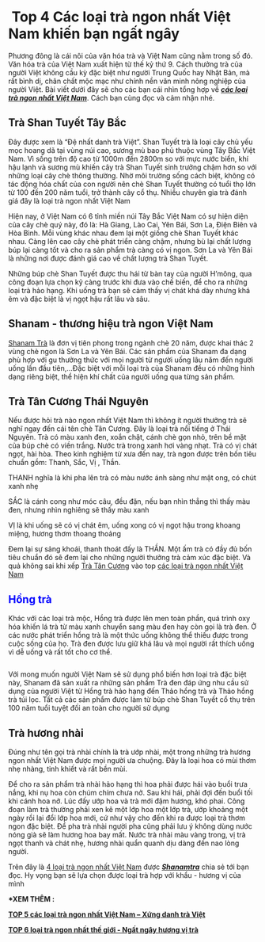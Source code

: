 <h1>&nbsp;Top 4 Các loại trà ngon nhất Việt Nam khiến bạn ngất ngây</h1>

<div class="reblog-content">
<p>Phương đông là cái nôi của văn hóa trà và Việt Nam cũng nằm trong số đó. Văn hóa trà của Việt Nam xuất hiện từ thế kỷ thứ 9. Cách thưởng trà của người Việt không cầu kỳ đặc biệt như người Trung Quốc hay Nhật Bản, mà rất bình dị, chân chất mộc mạc như chính nền văn minh nông nghiệp của người Việt. Bài viết dưới đây sẽ cho các bạn cái nhìn tổng hợp về <a href="https://github.com/shanamtra/tra-ngon-nhat-viet-nam.html/"><em><strong>các loại trà ngon nhất Việt Nam</strong></em></a>. Cách bạn cùng đọc và cảm nhận nhé.</p>

<h2>Trà Shan Tuyết Tây Bắc</h2>

<p>Đây được xem là &ldquo;Đệ nhất danh trà Việt&rdquo;. Shan Tuyết trà là loại cây chủ yếu mọc hoang dã tại vùng núi cao, sương mù bao phủ thuộc vùng Tây Bắc Việt Nam. Vì sống trên độ cao từ 1000m đến 2800m so với mực nước biển, khí hậu lạnh và sương mù khiến cây trà Shan Tuyết sinh trưởng chậm hơn so với những loại cây chè thông thường. Nhờ môi trường sống cách biệt, không có tác động hóa chất của con người nên chè Shan Tuyết thường có tuổi thọ lớn từ 100 đến 200 năm tuổi, trở thành cây cổ thụ. Nhiều chuyên gia trà đánh giá đây là loại trà ngon nhất Việt Nam</p>

<p>Hiện nay, ở Việt Nam có 6 tỉnh miền núi Tây Bắc Việt Nam có sự hiện diện của cây chè quý này, đó là: Hà Giang, Lào Cai, Yên Bái, Sơn La, Điện Biên và Hòa Bình. Mỗi vùng khác nhau đem lại một giống chè Shan Tuyết khác nhau. Càng lên cao cây chè phát triển càng chậm, nhưng bù lại chất lượng búp lại càng tốt và cho ra sản phẩm trà càng có vị ngon. Sơn La và Yên Bái là những nơi được đánh giá cao về chất lượng trà Shan Tuyết.</p>

<p>Những búp chè Shan Tuyết được thu hái từ bàn tay của người H&rsquo;mông, qua công đoạn lựa chọn kỹ càng trước khi đưa vào chế biến, để cho ra những loại trà hảo hạng. Khi uống trà bạn sẽ cảm thấy vị chát khá dày nhưng khá êm và đặc biệt là vị ngọt hậu rất lâu và sâu.</p>

<h2>Shanam - thương hiệu trà ngon Việt Nam</h2>

<p><a href="https://t.umblr.com/redirect?z=https%3A%2F%2Fshanam.com.vn&amp;t=N2M1ZTFjOGFiNjFiOWE0ZGEyODkyYWMyOTA4NWFkY2E5ZWUxYzExNyx6UldiZUc2dQ%3D%3D&amp;p=&amp;m=0">Shanam Trà</a> là đơn vị tiên phong trong ngành chè 20 năm, được khai thác 2 vùng chè ngon là Sơn La và Yên Bái. Các sản phẩm của Shanam đa dạng phù hợp với gu thưởng thức với mọi người từ người uống lâu năm đến người uống lần đầu tiên,&hellip;Đặc biệt với mỗi loại trà của Shanam đều có những hình dạng riêng biệt, thể hiện khí chất của người uống qua từng sản phẩm.</p>

<h2>Trà Tân Cương Thái Nguyên</h2>

<p>Nếu được hỏi trà nào ngon nhất Việt Nam thì không ít người thưởng trà sẽ nghĩ ngay đến cái tên chè Tân Cương. Đây là loại trà nổi tiếng ở Thái Nguyên. Trà có màu xanh đen, xoắn chặt, cánh chè gọn nhỏ, trên bề mặt của búp chè có viền trắng. Nước trà trong xanh hơi vàng nhạt. Trà có vị chát ngọt, hài hòa. Theo kinh nghiệm từ xưa đến nay, trà ngon được trên bốn tiêu chuẩn gồm: Thanh, Sắc, Vị , Thần.</p>

<p>THANH nghĩa là khi pha lên trà có màu nước ánh sàng như mật ong, có chút xanh nhẹ</p>

<p>SẮC là cánh cong như móc câu, đều đặn, nếu bạn nhìn thẳng thì thấy màu đen, nhưng nhìn nghiêng sẽ thấy màu xanh</p>

<p>VỊ là khi uống sẽ có vị chát êm, uống xong có vị ngọt hậu trong khoang miệng, hương thơm thoang thoảng</p>

<p>Đem lại sự sảng khoái, thanh thoát đấy là THẦN. Một ấm trà có đầy đủ bốn tiêu chuẩn đó sẽ đem lại cho những người thưởng trà cảm xúc đặc biệt. Và quả không sai khi xếp <a href="https://t.umblr.com/redirect?z=https%3A%2F%2Fvi.wikipedia.org%2Fwiki%2FTr%25C3%25A0_T%25C3%25A2n_C%25C6%25B0%25C6%25A1ng&amp;t=MzYwNWE2NzVhYzNjNTFiNjFkMzYzMzA2OTg2NDRmMTlkMjU3OTNlMix6UldiZUc2dQ%3D%3D&amp;p=&amp;m=0">Trà Tân Cương</a> vào top <a href="https://t.umblr.com/redirect?z=https%3A%2F%2Flinkhay.com%2Flink%2F2264466%2Fcung-tim-hieu-cac-loai-tra-ngon-cua-viet-nam-thuong-thuc-mua-trung-thu-nao-lien-he-0866614468-https-www-facebook-com-trauongcaocap-de-mua-tra-ngon-nhe-cac-ban&amp;t=ZTIwOGUxODg1ZmM3MTM0NDY3NDQyOWNlODgyMzYxZDM3NWI2NjA1Yix6UldiZUc2dQ%3D%3D&amp;p=&amp;m=0">các loại trà ngon nhất Việt Nam </a></p>

<h2><span style="color:rgb(0, 0, 255)">Hồng trà</span></h2>

<p>Khác với các loại trà mộc, Hồng trà được lên men toàn phần, quá trình oxy hóa khiến lá trà từ màu xanh chuyển sang màu đen hay còn gọi là trà đen. Ở các nước phát triển hồng trà là một thức uống không thể thiếu được trong cuộc sống của họ. Trà đen được lưu giữ khá lâu và mọi người rất thích uống vì dễ uống và rất tốt cho cơ thể.</p>

<p><img alt="" class="aligncenter size-full wp-image-209" src="https://shanam.com.vn/wp-content/uploads/2018/08/hong-tra.jpg" style="border:0px; box-sizing:border-box; display:block; height:auto; margin:0px auto; max-width:100%; outline:none !important; vertical-align:middle; width:auto" /></p>

<p>Với mong muốn người Việt Nam sẽ sử dụng phổ biến hơn loại trà đặc biệt này, Shanam đã sản xuất ra những sản phẩm Trà đen đáp ứng nhu cầu sử dụng của người Việt từ Hồng trà hảo hạng đến Thảo hồng trà và Thảo hồng trà túi lọc. Tất cả các sản phẩm được làm từ búp chè Shan Tuyết cổ thụ trên 100 năm tuổi tuyệt đối an toàn cho người sử dụng</p>

<h2>Trà hương nhài</h2>

<p>Đúng như tên gọi trà nhài chính là trà ướp nhài, một trong những trà hương ngon nhất Việt Nam được mọi người ưa chuộng. Đây là loại hoa có mùi thơm nhẹ nhàng, tinh khiết và rất bền mùi.</p>

<p>Để cho ra sản phẩm trà nhài hảo hạng thì hoa phải được hái vào buổi trưa nắng, khi nụ hoa còn chúm chím chưa nở. Sau khi hái, phải đợi đến buổi tối khi cánh hoa nở. Lúc đấy ướp hoa và trà mới đậm hương, khó phai. Công đoạn làm trà thường phải xen kẽ một lớp hoa một lớp trà, ướp khoảng một ngày rồi lại đổi lớp hoa mới, cứ như vậy cho đến khi ra được loại trà thơm ngon đặc biệt. Để pha trà nhài người pha cũng phải lưu ý không dùng nước nóng già sẽ làm hương hoa bay mất. Nước trà nhài màu vàng trong, vị trà ngọt thanh và chát nhẹ, hương nhài quẩn quanh dịu dàng đến nao lòng người.</p>

<p>Trên đây là <a href="https://t.umblr.com/redirect?z=https%3A%2F%2Fplus.google.com%2F104274519625948025481%2Fposts%2FGoWJC8Mtpac&amp;t=YmM2ZWZhNWU3MmI2Zjg2MWY2MDBjZWJlMTc4ZjkzYjk0ZDEwZjg5Nix6UldiZUc2dQ%3D%3D&amp;p=&amp;m=0">4 loại trà ngon nhất Việt Nam</a> được <em><strong><a href="https://github.com/shanamtra">Shanamtra</a></strong></em> chia sẻ tới bạn đọc. Hy vọng bạn sẽ lựa chọn được loại trà hợp với khẩu - hương vị của mình</p>

<p><strong>*XEM THÊM :</strong></p>

<p><strong><a href="https://t.umblr.com/redirect?z=https%3A%2F%2Fshanam.com.vn%2Fcac-loai-tra-ngon-viet-nam.html&amp;t=ZjMxOGE3OTViNzg3ZDM5ZDA0NTgxYmJmYjAyNTJkYmMwNWFjOGNkOCx6UldiZUc2dQ%3D%3D&amp;p=&amp;m=0">TOP 5 các loại trà ngon nhất Việt Nam &ndash; Xứng danh trà Việt</a></strong></p>

<p><strong><a href="https://t.umblr.com/redirect?z=https%3A%2F%2Fshanam.com.vn%2Ftra-ngon-nhat-the-gioi.html&amp;t=N2Y2OTI2NjM1YjVmYzFjMjg3YTlhMTAwZmQzMzIzODBhMWYyYzc3Myx6UldiZUc2dQ%3D%3D&amp;p=&amp;m=0">TOP 6 loại trà ngon nhất thế giới - Ngất ngây hương vị trà</a></strong></p>
</div>
